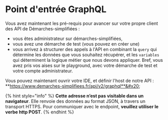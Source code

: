 # Point d'entrée GraphQL

Vous avez maintenant les pré-requis pour avancer sur votre propre client des API de Démarches-simplifiées :&#x20;

* vous êtes administrateur sur démarches-simplifiées,&#x20;
* vous avez une démarche de test (vous pouvez en créer une)
* vous arrivez à structurer des appels à l'API en combinant la `query` qui détermine les données que vous souhaitez récupérer, et les `variables` qui déterminent la logique métier que nous devons appliquer. Bref, vous avez pris vos aises sur le playground, avec votre démarche de test et votre compte administrateur.

Vous pouvez maintenant ouvrir votre IDE, et définir l'host de notre API : **https://www.demarches-simplifiees.fr/api/v2/graphql**&#x20;

{% hint style="info" %}
**Cette adresse n’est pas visitable dans un navigateur**. Elle renvoie des données au format JSON, à travers un transport HTTPS. Pour communiquer avec le endpoint, **veuillez utiliser le verbe http POST**.
{% endhint %}
